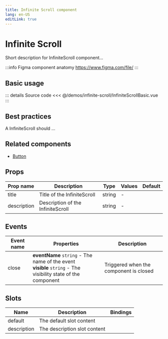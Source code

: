 ```yaml
---
title: Infinite Scroll component
lang: en-US
editLink: true
---
```


# Infinite Scroll

Short description for InfiniteScroll component...

:::info Figma component anatomy
https://www.figma.com/file/
:::

## Basic usage

<InfiniteScrollBasic />

::: details Source code
<<< @/demos/infinite-scroll/InfiniteScrollBasic.vue
:::

## Best practices

A InfiniteScroll should ...

## Related components

- [Button](/components/button/button.doc)

## Props

| Prop name   | Description                       | Type   | Values | Default |
| ----------- | --------------------------------- | ------ | ------ | ------- |
| title       | Title of the InfiniteScroll       | string | -      |         |
| description | Description of the InfiniteScroll | string | -      |         |

## Events

| Event name | Properties                                                                                                      | Description                            |
| ---------- | --------------------------------------------------------------------------------------------------------------- | -------------------------------------- |
| close      | **eventName** `string` - The name of the event<br/>**visible** `string` - The visibility state of the component | Triggered when the component is closed |

## Slots

| Name        | Description                  | Bindings |
| ----------- | ---------------------------- | -------- |
| default     | The default slot content     |          |
| description | The description slot content |          |
